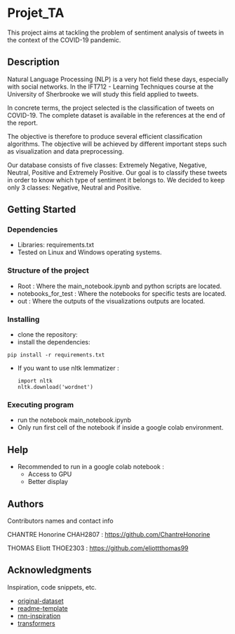 # Projet_TA


This project aims at tackling the problem of sentiment analysis of tweets in the context of the COVID-19 pandemic.

## Description

Natural Language Processing (NLP) is a very hot field these days, especially with social networks. In the IFT712 - Learning Techniques course at the University of Sherbrooke we will study this field applied to tweets. 

In concrete terms, the project selected is the classification of tweets on COVID-19. The complete dataset is available in the references at the end of the report.

The objective is therefore to produce several efficient classification algorithms. The objective will be achieved by different important steps such as visualization and data preprocessing.

Our database consists of five classes: Extremely Negative, Negative, Neutral, Positive and Extremely Positive. Our goal is to classify these tweets in order to know which type of sentiment it belongs to. We decided to keep only 3 classes: Negative, Neutral and Positive. 

## Getting Started

### Dependencies

* Libraries: requirements.txt
* Tested on Linux and Windows operating systems.

### Structure of the project

* Root : Where the main_notebook.ipynb and python scripts are located.
* notebooks_for_test : Where the notebooks for specific tests are located.
* out : Where the outputs of the visualizations outputs are located.

### Installing

* clone the repository:
* install the dependencies: 

```
pip install -r requirements.txt
```
    

* If you want to use nltk lemmatizer : 
    ```
    import nltk
    nltk.download('wordnet')
    ```


### Executing program

* run the notebook main_notebook.ipynb
* Only run first cell of the notebook if inside a google colab environment.

## Help

* Recommended to run in a google colab notebook :
    * Access to GPU
    * Better display

## Authors

Contributors names and contact info

CHANTRE Honorine  CHAH2807 : https://github.com/ChantreHonorine

THOMAS Eliott THOE2303 : https://github.com/eliottthomas99



## Acknowledgments

Inspiration, code snippets, etc.
* [original-dataset](https://www.kaggle.com/datasets/datatattle/covid-19-nlp-text-classification)
* [readme-template](https://gist.github.com/DomPizzie/7a5ff55ffa9081f2de27c315f5018afc)
* [rnn-inspiration](https://www.kaggle.com/code/shahraizanwar/covid19-tweets-sentiment-prediction-rnn-85-acc)
* [transformers](https://www.kaggle.com/code/ludovicocuoghi/twitter-sentiment-analysis-with-bert-roberta)




